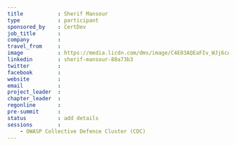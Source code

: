 ```yaml
---
title           : Sherif Mansour
type            : participant
sponsored_by    : CertDev
job_title       :
company         :
travel_from     :
image           : https://media.licdn.com/dms/image/C4E03AQEaFIv_WJj6cA/profile-displayphoto-shrink_800_800/0?e=1532563200&v=beta&t=SpFjc7aE9F52KBw7LKdM0pzEeDCDB9b2kTlGz_KeOks
linkedin        : sherif-mansour-88a73b3
twitter         :
facebook        :
website         :
email           :
project_leader  :
chapter_leader  :
regonline       :
pre-summit      :
status          : add details
sessions        :
    - OWASP Collective Defence Cluster (CDC)
---
```


<!-- put more details about participant here -->
